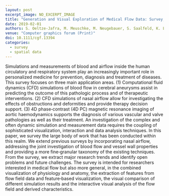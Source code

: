 ```yaml
---
layout: post
excerpt_image: NO_EXCERPT_IMAGE
title: "Generation and Visual Exploration of Medical Flow Data: Survey, Research Trends and Future Challenges"
date: 2019-02-01
authors: S. Oeltze-Jafra, M. Meuschke, M. Neugebauer, S. Saalfeld, K. Lawonn, G. Janiga, H. Hege, S. Zachow & B. Preim
venue: "Computer graphics forum (Print)"
doi: 10.1111/cgf.13394
categories:
  - survey
  - spatial data
---
```

Simulations and measurements of blood and airflow inside the human circulatory and respiratory system play an increasingly important role in personalized medicine for prevention, diagnosis and treatment of diseases. This survey focuses on three main application areas. (1) Computational fluid dynamics (CFD) simulations of blood flow in cerebral aneurysms assist in predicting the outcome of this pathologic process and of therapeutic interventions. (2) CFD simulations of nasal airflow allow for investigating the effects of obstructions and deformities and provide therapy decision support. (3) 4D phase‐contrast (4D PC) magnetic resonance imaging of aortic haemodynamics supports the diagnosis of various vascular and valve pathologies as well as their treatment. An investigation of the complex and often dynamic simulation and measurement data requires the coupling of sophisticated visualization, interaction and data analysis techniques. In this paper, we survey the large body of work that has been conducted within this realm. We extend previous surveys by incorporating nasal airflow, addressing the joint investigation of blood flow and vessel wall properties and providing a more fine‐granular taxonomy of the existing techniques. From the survey, we extract major research trends and identify open problems and future challenges. The survey is intended for researchers interested in medical flow but also more general, in the combined visualization of physiology and anatomy, the extraction of features from flow field data and feature‐based visualization, the visual comparison of different simulation results and the interactive visual analysis of the flow field and derived characteristics.
